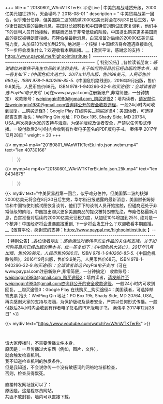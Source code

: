 +++
title = " 20180801_WAnWTKTerEk 平论Live |  中美贸易战陡然升级，2000亿美元加征25%，天会塌吗？ 2018-08-01 "
description = " 中美贸易战第一回合，似乎难分伯仲，但美国第二波的核弹2000亿美元将会在8月30日后生效，华尔街日报透露的最新消息，美国财长姆努钦和中国特使刘鹤试图恢复谈判，他们手下的谈判人员开始接触，但磋商还处于非常低级的阶段，中国提出购买更多美国商品的提议被特朗普拒绝。布隆伯格最新消息，白宫准备对后续的20000亿美元征税力度，从加征10%增加到25%, 绝对是一个核弹！中国经济将会遭遇直接重创, 下一步将会发生什么？欢迎收看本期直播。__【激赏平论，感谢您的支持：https://www.paypal.me/highpointinstitute 】_-------------------------------------------------------------------------------_【 特别公告】_各位读者朋友：_感谢诸位对秦伟平先生作品的关注和支持。_关于如何购买目前已经出版的两本书，统一答复如下：_《中国危机大逃亡》，2017年11月出版，售价99美元，人民币售价680元，ISBN 978-1-940266-85-5._《中国危机路线图》，2016年9月出版，售价9.9美元，人民币售价68元，ISBN 978-1-940266-32-9._购买途径1：全球读者首选 PayPal电子支付_（可在www.paypal.com注册新账户,非常简便，一分钟搞定）     收款账号：weipingqin1980@gmail.com_购买途径2：墙内读者，请发邮件至weipingqin1980@gmail.com咨询非公开的安全收款途径，一般24小时内可收到回复。__购买途径3：Google Play 在线购买__购买途径4：美国读者，可选择邮寄支票     抬头：WeiPing Qin     地址：PO Box 195, Shady Side, MD 20764, USA_再次感谢大家的支持与海涵，为保护版权及读者安全，严禁以任何形式传播。一般付款后24小时内会收到有作者电子签名的PDF版电子书。     秦伟平     2017年12月28日 "
weight = 20
+++

{{< mymp4 mp4="20180801_WAnWTKTerEk.info.json.webm.mp4" 
text="len 40730166"
>}}

{{< mymp4x  mp4x="20180801_WAnWTKTerEk.info.json.25k.mp4"
text="len 8434875"
>}}


{{< mydiv text="中美贸易战第一回合，似乎难分伯仲，但美国第二波的核弹2000亿美元将会在8月30日后生效，华尔街日报透露的最新消息，美国财长姆努钦和中国特使刘鹤试图恢复谈判，他们手下的谈判人员开始接触，但磋商还处于非常低级的阶段，中国提出购买更多美国商品的提议被特朗普拒绝。布隆伯格最新消息，白宫准备对后续的20000亿美元征税力度，从加征10%增加到25%, 绝对是一个核弹！中国经济将会遭遇直接重创, 下一步将会发生什么？欢迎收看本期直播。__【激赏平论，感谢您的支持：https://www.paypal.me/highpointinstitute 】_-------------------------------------------------------------------------------_【 特别公告】_各位读者朋友：_感谢诸位对秦伟平先生作品的关注和支持。_关于如何购买目前已经出版的两本书，统一答复如下：_《中国危机大逃亡》，2017年11月出版，售价99美元，人民币售价680元，ISBN 978-1-940266-85-5._《中国危机路线图》，2016年9月出版，售价9.9美元，人民币售价68元，ISBN 978-1-940266-32-9._购买途径1：全球读者首选 PayPal电子支付_（可在www.paypal.com注册新账户,非常简便，一分钟搞定）     收款账号：weipingqin1980@gmail.com_购买途径2：墙内读者，请发邮件至weipingqin1980@gmail.com咨询非公开的安全收款途径，一般24小时内可收到回复。__购买途径3：Google Play 在线购买__购买途径4：美国读者，可选择邮寄支票     抬头：WeiPing Qin     地址：PO Box 195, Shady Side, MD 20764, USA_再次感谢大家的支持与海涵，为保护版权及读者安全，严禁以任何形式传播。一般付款后24小时内会收到有作者电子签名的PDF版电子书。     秦伟平     2017年12月28日" >}}
<br>

{{< mydiv text="https://www.youtube.com/watch?v=WAnWTKTerEk" >}}


<br>

请大家传播时，不需要传播文件本身，<br>
原因是：一旦传播过大东西（例如，图片，文件），<br>
就会触发检查机制。<br>
我不知道检查机制的触发条件。<br>
但是我知道，不会说你传一个没有敏感词的网络地址都检查，<br>
否则，检查员得累死。<br><br>
直接转发网址就可以了：<br>
原因是，这是程序员网站，<br>
共匪不敢封锁，墙内可以直接下载。


